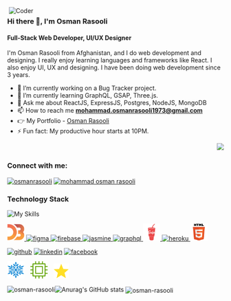 
<img src="https://c.tenor.com/qJ5evVs-_uUAAAAC/coding.gif" width="500" alt="Coder" align="right">

### Hi there 👋, I'm Osman Rasooli
#### Full-Stack Web Developer, UI/UX Designer


I'm Osman Rasooli from Afghanistan, and I do web development and designing. I really enjoy learning languages and frameworks like React.  I also enjoy UI, UX and designing. I have been doing web development since 3 years.




- 🔭 I’m currently working on a Bug Tracker project. 
- 🌱 I’m currently learning GraphQL, GSAP, Three.js. 
- 💬 Ask me about ReactJS, ExpressJS, Postgres, NodeJS,  MongoDB 
- 📫 How to reach me **mohammad.osmanrasooli1973@gmail.com**
- :point_right:	 My Portfolio - [Osman Rasooli](https://osman-rasooli.github.io/new_portfolio/)
- ⚡ Fun fact: My productive hour starts at 10PM. 

<p align="right"><img src="https://www.codewars.com/users/Osman-Rasooli/badges/large" /><p/>
<h3 align="left">Connect with me:</h3>
<p align="left">
<a href="https://twitter.com/osmanrasooli" target="blank"><img align="center" src="https://raw.githubusercontent.com/rahuldkjain/github-profile-readme-generator/master/src/images/icons/Social/twitter.svg" alt="osmanrasooli" height="30" width="40" /></a>
<a href="https://linkedin.com/in/mohammad osman rasooli" target="blank"><img align="center" src="https://raw.githubusercontent.com/rahuldkjain/github-profile-readme-generator/master/src/images/icons/Social/linked-in-alt.svg" alt="mohammad osman rasooli" height="30" width="40" /></a> 
</p>


### Technology Stack
![My Skills](https://skills.thijs.gg/icons?i=html,css,tailwind,js,ts,jquery,react,nodejs,mongodb,expressjs,nextjs,php,postgres,docker) <p align="left"> <a href="https://d3js.org/" target="_blank" rel="noreferrer"> <img src="https://raw.githubusercontent.com/devicons/devicon/master/icons/d3js/d3js-original.svg" alt="d3js" width="40" height="40"/> </a> <a href="https://www.figma.com/" target="_blank" rel="noreferrer"> <img src="https://www.vectorlogo.zone/logos/figma/figma-icon.svg" alt="figma" width="40" height="40"/> </a> <a href="https://firebase.google.com/" target="_blank" rel="noreferrer"> <img src="https://www.vectorlogo.zone/logos/firebase/firebase-icon.svg" alt="firebase" width="40" height="40"/> </a> <a href="https://jasmine.github.io/" target="_blank" rel="noreferrer"> <img src="https://www.vectorlogo.zone/logos/jasmine/jasmine-icon.svg" alt="jasmine" width="40" height="40"/> </a> <a href="https://graphql.org" target="_blank" rel="noreferrer"> <img src="https://www.vectorlogo.zone/logos/graphql/graphql-icon.svg" alt="graphql" width="40" height="40"/> </a> <a href="https://gulpjs.com" target="_blank" rel="noreferrer"> <img src="https://raw.githubusercontent.com/devicons/devicon/master/icons/gulp/gulp-plain.svg" alt="gulp" width="40" height="40"/> </a> <a href="https://heroku.com" target="_blank" rel="noreferrer"> <img src="https://www.vectorlogo.zone/logos/heroku/heroku-icon.svg" alt="heroku" width="40" height="40"/> </a> <a href="https://www.w3.org/html/" target="_blank" rel="noreferrer"> <img src="https://raw.githubusercontent.com/devicons/devicon/master/icons/html5/html5-original-wordmark.svg" alt="html5" width="40" height="40"/> </a>



[<img src='https://cdn.jsdelivr.net/npm/simple-icons@3.0.1/icons/github.svg' alt='github' height='40'>](https://github.com/Osman-Rasooli)  [<img src='https://cdn.jsdelivr.net/npm/simple-icons@3.0.1/icons/linkedin.svg' alt='linkedin' height='40'>](https://www.linkedin.com/in/OsmanRasooli/)  [<img src='https://cdn.jsdelivr.net/npm/simple-icons@3.0.1/icons/facebook.svg' alt='facebook' height='40'>](https://www.facebook.com/OsmanRasooli)  

<a href='https://archiveprogram.github.com/'><img src='https://raw.githubusercontent.com/acervenky/animated-github-badges/master/assets/acbadge.gif' width='40' height='40'></a> <a href='https://docs.github.com/en/developers'><img src='https://raw.githubusercontent.com/acervenky/animated-github-badges/master/assets/devbadge.gif' width='40' height='40'></a> <a href='https://stars.github.com/'><img src='https://raw.githubusercontent.com/acervenky/animated-github-badges/master/assets/starbadge.gif' width='35' height='35'></a> 


![Anurag's GitHub stats](https://github-readme-stats.vercel.app/api?username=osman-rasooli&show_icons=true&theme=prussian)
<img align="left" src="https://github-readme-streak-stats.herokuapp.com/?user=Osman-Rasooli&" alt="osman-rasooli" />
<img align="center" src="https://github-readme-stats.vercel.app/api/top-langs?username=Osman-Rasooli&show_icons=true&locale=en&layout=compact&theme=prussian" alt="osman-rasooli" /> 


